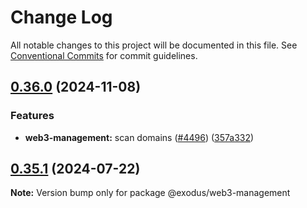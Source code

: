 # Change Log

All notable changes to this project will be documented in this file.
See [Conventional Commits](https://conventionalcommits.org) for commit guidelines.

## [0.36.0](https://github.com/ExodusMovement/assets/compare/@exodus/web3-management@0.35.1...@exodus/web3-management@0.36.0) (2024-11-08)


### Features

* **web3-management:** scan domains ([#4496](https://github.com/ExodusMovement/assets/issues/4496)) ([357a332](https://github.com/ExodusMovement/assets/commit/357a33211896306fb9153203dd6d75978ab74ee3))



## [0.35.1](https://github.com/ExodusMovement/exodus-web3/compare/@exodus/web3-management@0.35.0...@exodus/web3-management@0.35.1) (2024-07-22)

**Note:** Version bump only for package @exodus/web3-management
